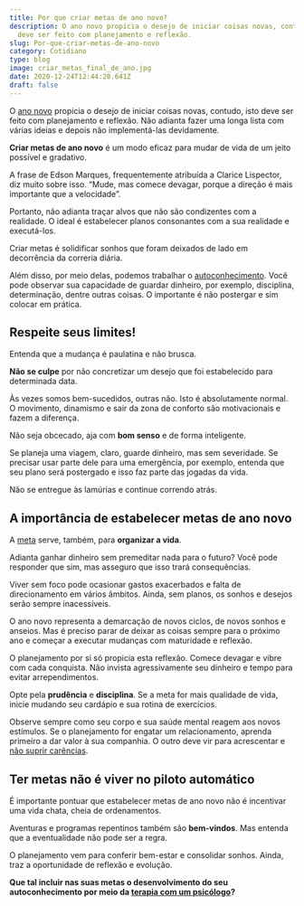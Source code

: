 ```yaml
---
title: Por que criar metas de ano novo?
description: O ano novo propicia o desejo de iniciar coisas novas, contudo, isto
  deve ser feito com planejamento e reflexão.
slug: Por-que-criar-metas-de-ano-novo
category: Cotidiano
type: blog
image: criar_metas_final_de_ano.jpg
date: 2020-12-24T12:44:28.641Z
draft: false
---
```


O [ano novo](https://yuribusin.com.br/como-alcancar-as-resolucoes-de-ano-novo-saiba-como-a-psicologia-pode-te-ajudar/) propicia o desejo de iniciar coisas novas, contudo, isto deve ser feito com planejamento e reflexão. Não adianta fazer uma longa lista com várias ideias e depois não implementá-las devidamente.

**Criar metas de ano novo** é um modo eficaz para mudar de vida de um jeito possível e gradativo.

A frase de Edson Marques, frequentemente atribuída a Clarice Lispector, diz muito sobre isso. “Mude, mas comece devagar, porque a direção é mais importante que a velocidade”.

Portanto, não adianta traçar alvos que não são condizentes com a realidade. O ideal é estabelecer planos consonantes com a sua realidade e executá-los.

Criar metas é solidificar sonhos que foram deixados de lado em decorrência da correria diária.

Além disso, por meio delas, podemos trabalhar o [autoconhecimento](https://www.google.com/url?client=internal-element-cse&cx=013413282715532661870:5z8llcwtwhy&q=https://yuribusin.com.br/a-importancia-do-autoconhecimento-no-desenvolvimento-pessoal/&sa=U&ved=2ahUKEwjbvpTKpN_tAhWLILkGHcKBDrMQFjAAegQIABAC&usg=AOvVaw0VPWR47s-svuX-XsQTvSgO). Você pode observar sua capacidade de guardar dinheiro, por exemplo, disciplina, determinação, dentre outras coisas. O importante é não postergar e sim colocar em prática.

## Respeite seus limites!

Entenda que a mudança é paulatina e não brusca.

**Não se culpe** por não concretizar um desejo que foi estabelecido para determinada data.

Às vezes somos bem-sucedidos, outras não. Isto é absolutamente normal. O movimento, dinamismo e sair da zona de conforto são motivacionais e fazem a diferença.

Não seja obcecado, aja com **bom senso** e de forma inteligente.

Se planeja uma viagem, claro, guarde dinheiro, mas sem severidade. Se precisar usar parte dele para uma emergência, por exemplo, entenda que seu plano será postergado e isso faz parte das jogadas da vida.

Não se entregue às lamúrias e continue correndo atrás.

## A importância de estabelecer metas de ano novo

A [meta](https://yuribusin.com.br/meta-final-ano/) serve, também, para **organizar a vida**.

Adianta ganhar dinheiro sem premeditar nada para o futuro? Você pode responder que sim, mas asseguro que isso trará consequências.

Viver sem foco pode ocasionar gastos exacerbados e falta de direcionamento em vários âmbitos. Ainda, sem planos, os sonhos e desejos serão sempre inacessíveis.

O ano novo representa a demarcação de novos ciclos, de novos sonhos e anseios. Mas é preciso parar de deixar as coisas sempre para o próximo ano e começar a executar mudanças com maturidade e reflexão.

O planejamento por si só propicia esta reflexão. Comece devagar e vibre com cada conquista. Não invista agressivamente seu dinheiro e tempo para evitar arrependimentos.

Opte pela **prudência** e **disciplina**. Se a meta for mais qualidade de vida, inicie mudando seu cardápio e sua rotina de exercícios.

Observe sempre como seu corpo e sua saúde mental reagem aos novos estímulos. Se o planejamento for engatar um relacionamento, aprenda primeiro a dar valor à sua companhia. O outro deve vir para acrescentar e [não suprir carências](https://yuribusin.com.br/5-dicas-para-vencer-a-inseguranca-no-relacionamento/).

## Ter metas não é viver no piloto automático

É importante pontuar que estabelecer metas de ano novo não é incentivar uma vida chata, cheia de ordenamentos.

Aventuras e programas repentinos também são **bem-vindos**. Mas entenda que a eventualidade não pode ser a regra.

O planejamento vem para conferir bem-estar e consolidar sonhos. Ainda, traz a oportunidade de reflexão e evolução.

**Que tal incluir nas suas metas o desenvolvimento do seu autoconhecimento por meio da [terapia com um psicólogo](https://yuribusin.com.br/contato/)?**
